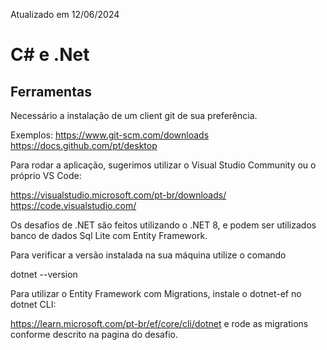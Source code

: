 Atualizado em 12/06/2024

# C# e .Net

## Ferramentas

Necessário a instalação de um client git de sua preferência.

Exemplos:
https://www.git-scm.com/downloads
https://docs.github.com/pt/desktop

Para rodar a aplicação, sugerimos utilizar o Visual Studio Community ou o próprio VS Code:

https://visualstudio.microsoft.com/pt-br/downloads/
https://code.visualstudio.com/


Os desafios de .NET são feitos utilizando o .NET 8, e podem ser utilizados banco de dados Sql Lite com Entity Framework.

Para verificar a versão instalada na sua máquina utilize o comando 

dotnet --version 

Para utilizar o Entity Framework com Migrations, instale o dotnet-ef no dotnet CLI:

https://learn.microsoft.com/pt-br/ef/core/cli/dotnet e rode as migrations conforme descrito na pagina do desafio.
